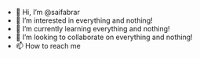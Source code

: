 - 👋 Hi, I’m @saifabrar
- 👀 I’m interested in everything and nothing!
- 🌱 I’m currently learning everything and nothing!
- 💞️ I’m looking to collaborate on everything and nothing!
- 📫 How to reach me <you better know>

<!---
saifabrar/saifabrar is a ✨ special ✨ repository because its `README.md` (this file) appears on your GitHub profile.
You can click the Preview link to take a look at your changes.
--->
